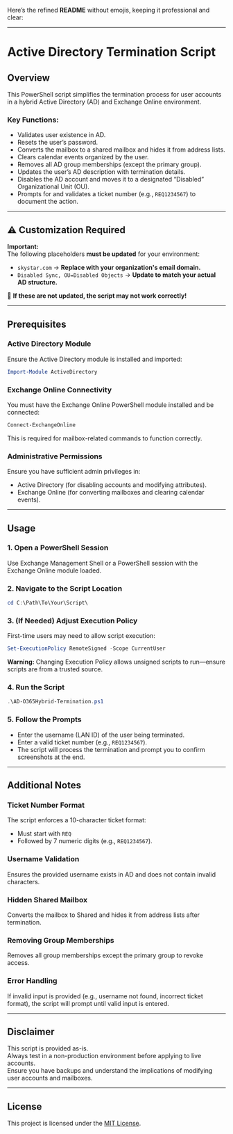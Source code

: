 Here’s the refined **README** without emojis, keeping it professional and clear:

---

# **Active Directory Termination Script**

## **Overview**

This PowerShell script simplifies the termination process for user accounts in a hybrid Active Directory (AD) and Exchange Online environment.

### **Key Functions:**
- Validates user existence in AD.
- Resets the user’s password.
- Converts the mailbox to a shared mailbox and hides it from address lists.
- Clears calendar events organized by the user.
- Removes all AD group memberships (except the primary group).
- Updates the user’s AD description with termination details.
- Disables the AD account and moves it to a designated “Disabled” Organizational Unit (OU).
- Prompts for and validates a ticket number (e.g., `REQ1234567`) to document the action.

---

## ⚠️ **Customization Required**
**Important:**  
The following placeholders **must be updated** for your environment:  

- `skystar.com` → **Replace with your organization's email domain.**  
- `Disabled Sync, OU=Disabled Objects` → **Update to match your actual AD structure.**  

📌 **If these are not updated, the script may not work correctly!**  

---

## **Prerequisites**

### **Active Directory Module**
Ensure the Active Directory module is installed and imported:
```powershell
Import-Module ActiveDirectory
```

### **Exchange Online Connectivity**
You must have the Exchange Online PowerShell module installed and be connected:
```powershell
Connect-ExchangeOnline
```
This is required for mailbox-related commands to function correctly.

### **Administrative Permissions**
Ensure you have sufficient admin privileges in:
- Active Directory (for disabling accounts and modifying attributes).
- Exchange Online (for converting mailboxes and clearing calendar events).

---

## **Usage**

### **1. Open a PowerShell Session**
Use Exchange Management Shell or a PowerShell session with the Exchange Online module loaded.

### **2. Navigate to the Script Location**
```powershell
cd C:\Path\To\Your\Script\
```

### **3. (If Needed) Adjust Execution Policy**
First-time users may need to allow script execution:
```powershell
Set-ExecutionPolicy RemoteSigned -Scope CurrentUser
```
**Warning:** Changing Execution Policy allows unsigned scripts to run—ensure scripts are from a trusted source.

### **4. Run the Script**
```powershell
.\AD-O365Hybrid-Termination.ps1
```

### **5. Follow the Prompts**
- Enter the username (LAN ID) of the user being terminated.
- Enter a valid ticket number (e.g., `REQ1234567`).
- The script will process the termination and prompt you to confirm screenshots at the end.

---

## **Additional Notes**

### **Ticket Number Format**
The script enforces a 10-character ticket format:
- Must start with `REQ`
- Followed by 7 numeric digits (e.g., `REQ1234567`).

### **Username Validation**
Ensures the provided username exists in AD and does not contain invalid characters.

### **Hidden Shared Mailbox**
Converts the mailbox to Shared and hides it from address lists after termination.

### **Removing Group Memberships**
Removes all group memberships except the primary group to revoke access.

### **Error Handling**
If invalid input is provided (e.g., username not found, incorrect ticket format), the script will prompt until valid input is entered.

---

## **Disclaimer**
This script is provided as-is.  
Always test in a non-production environment before applying to live accounts.  
Ensure you have backups and understand the implications of modifying user accounts and mailboxes.

---

## **License**
This project is licensed under the [MIT License](https://github.com/balladbydragons/Powershell-Scripts/blob/main/LICENSE.md).
